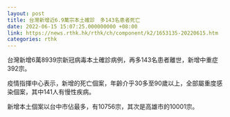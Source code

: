 ```yaml
---
layout: post
title: 台灣新增近6.9萬宗本土確診　多143名患者死亡
date: 2022-06-15 15:07:25.000000000 +08:00
link: https://news.rthk.hk/rthk/ch/component/k2/1653135-20220615.htm
categories: rthk
---
```


台灣新增6萬8939宗新冠病毒本土確診病例，再多143名患者離世，新增中重症392宗。

疫情指揮中心表示，新增的死亡個案，年齡介乎30多至90歲以上，全部屬重度感染個案，其中141人有慢性疾病。

新增本土個案以台中市佔最多，有10756宗，其次是高雄市的10001宗。
